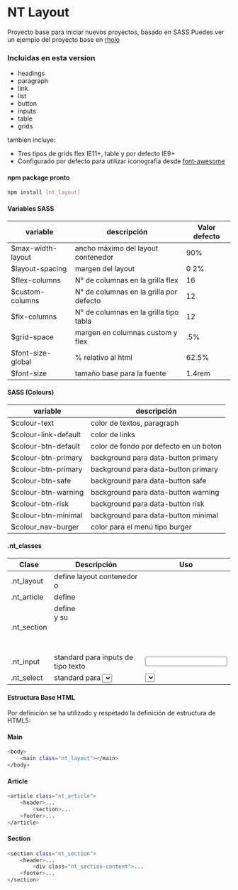 # NT Layout

Proyecto base para iniciar nuevos proyectos, basado en SASS
Puedes ver un ejemplo del proyecto base en [rholo]

### Incluidas en esta version
  - headings
  - paragraph
  - link
  - list
  - button
  - inputs
  - table
  - grids

tambien incluye:
- Tres tipos de grids flex IE11+, table y por defecto IE9+
- Configurado por defecto para utilizar iconografía desde [font-awesome]
#### npm package pronto

```sh
npm install [nt_layout]
```

#### Variables SASS

| variable | descripción | Valor defecto
| ------ | ------ | ------ |
| $max-width-layout | ancho máximo del layout contenedor | 90%
| $layout-spacing | margen del layout | 0 2%
| $flex-columns | N° de columnas en la grilla flex | 16
| $custom-columns | N° de columnas en la grilla por defecto | 12
| $fix-columns | N° de columnas en la grilla tipo tabla | 12
| $grid-space | margen en columnas custom y flex | .5%
| $font-size-global | % relativo al html | 62.5%
| $font-size | tamaño base para la fuente | 1.4rem

#### SASS (Colours)

| variable | descripción
| ------ | ------ |
| $colour-text | color de textos, paragraph
| $colour-link-default | color de links
| $colour-btn-default | color de fondo por defecto en un boton
| $colour-btn-primary | background para data-button primary
| $colour-btn-primary | background para data-button primary
| $colour-btn-safe | background para data-button safe
| $colour-btn-warning | background para data-button warning
| $colour-btn-risk | background para data-button risk
| $colour-btn-minimal | background para data-button minimal
| $colour_nav-burger | color para el menú tipo burger

#### .nt_classes

| Clase | Descripción | Uso
| ------ | ------ | ------ |
| .nt_layout | define layout contenedor <main> o <div> | <main class="nt_layout">
| .nt_article | define <article> | <article class="nt_layout">
| .nt_section | define <section> y su <header> | <section class="nt_section">
| .nt_input | standard para inputs de tipo texto | <input type="text" class="nt_layout">
| .nt_select | standard para <select> | <select class="nt_select">

#### Estructura Base HTML

Por definición se ha utilizado y respetado la definición de estructura de HTML5:

#### Main

```sh
<body>
    <main class="nt_layout"></main>
</body>
```
#### Article
```sh
<article class="nt_article">
    <header>...
        <section>...
    <footer>...
</article>
```
#### Section
```sh
<section class="nt_section">
    <header>...
        <div class="nt_section-content">...
    <footer>...
</section>
```
[rholo]: <http://rholo.cl/labs/nt_layout>
[font-awesome]: <http://fontawesome.io/get-started/>
